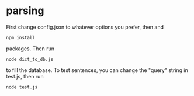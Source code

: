 parsing
=====

First change config.json to whatever options you prefer, then and 

	npm install

packages. Then run 

	node dict_to_db.js

to fill the database.
To test sentences, you can change the "query" string in test.js, then run 

	node test.js

